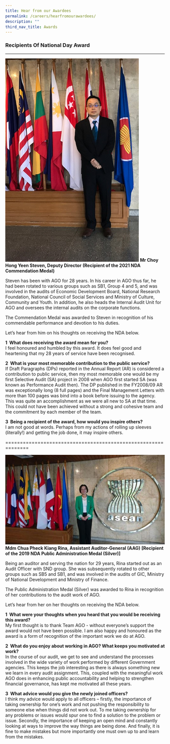 ```yaml
---
title: Hear from our Awardees
permalink: /careers/hearfromourawardees/
description: ""
third_nav_title: Awards
---
```

### Recipients Of National Day Award
--------------------------------
![](/images/stevenchoy.jpg) 
**Mr Choy Hong Yeen Steven, Deputy Director** **(Recipient of the 2021 NDA Commendation Medal)**

Steven has been with AGO for 28 years. In his career in AGO thus far, he had been rotated to various groups such as SB1, Group 4 and 5, and was involved in the audits of Economic Development Board, National Research Foundation, National Council of Social Services and Ministry of Culture, Community and Youth. In addition, he also heads the Internal Audit Unit for AGO and oversees the internal audits on the corporate functions. 

The Commendation Medal was awarded to Steven in recognition of his commendable performance and devotion to his duties.

Let’s hear from him on his thoughts on receiving the NDA below.  

**1  What does receiving the award mean for you?**  
I feel honoured and humbled by this award. It does feel good and heartening that my 28 years of service have been recognised. 

**2  What is your most memorable contribution to the public service?**  
If Draft Paragraphs (DPs) reported in the Annual Report (AR) is considered a contribution to public service, then my most memorable one would be my first Selective Audit (SA) project in 2008 when AGO first started SA (was known as Performance Audit then). The DP published in the FY2008/09 AR was exceptionally long (8 full pages) and the Final Management Letters with more than 100 pages was bind into a book before issuing to the agency. This was quite an accomplishment as we were all new to SA at that time. This could not have been achieved without a strong and cohesive team and the commitment by each member of the team.

**3  Being a recipient of the award, how would you inspire others?**  
I am not good at words. Perhaps from my actions of rolling up sleeves (literally!) and getting the job done, it may inspire others.

==============================================================

![](/images/rina%20photo.jpg)
**Mdm Chua Pheck Kiang Rina, Assistant Auditor-General (AAG)**
**[Recipient of the 2019 NDA Public Administration Medal (Silver)]**

Being an auditor and serving the nation for 29 years, Rina started out as an Audit Officer with SND group. She was subsequently rotated to other groups such as SB5 and SB1, and was involved in the audits of GIC, Ministry of National Development and Ministry of Finance. 

The Public Administration Medal (Silver) was awarded to Rina in recognition of her contributions to the audit work of AGO.

Let’s hear from her on her thoughts on receiving the NDA below. 

**1  What were your thoughts when you heard that you would be receiving this award?**  
My first thought is to thank Team AGO - without everyone’s support the award would not have been possible. I am also happy and honoured as the award is a form of recognition of the important work we do at AGO.

**2  What do you enjoy about working in AGO? What keeps you motivated at work?**  
In the course of our audit, we get to see and understand the processes involved in the wide variety of work performed by different Government agencies. This keeps the job interesting as there is always something new we learn in every audit assignment. This, coupled with the meaningful work AGO does in enhancing public accountability and helping to strengthen financial governance, has kept me motivated all these years.

**3  What advice would you give the newly joined officers?**  
I think my advice would apply to all officers – firstly, the importance of taking ownership for one’s work and not pushing the responsibility to someone else when things did not work out. To me taking ownership for any problems or issues would spur one to find a solution to the problem or issue. Secondly, the importance of keeping an open mind and constantly looking at ways to improve the way things are being done. And finally, it is fine to make mistakes but more importantly one must own up to and learn from the mistakes.